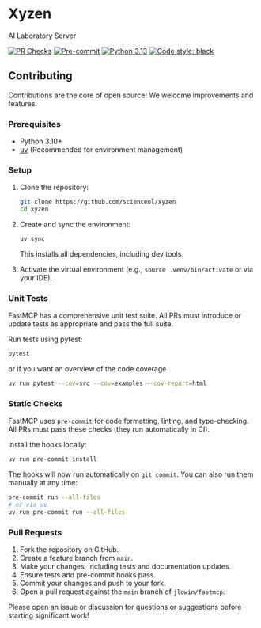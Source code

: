 # Xyzen

AI Laboratory Server

[![PR Checks](https://github.com/ScienceOL/Xyzen/actions/workflows/pr-checks.yml/badge.svg)](https://github.com/ScienceOL/Xyzen/actions/workflows/pr-checks.yml)
[![Pre-commit](https://github.com/ScienceOL/Xyzen/actions/workflows/pre-commit.yml/badge.svg)](https://github.com/ScienceOL/Xyzen/actions/workflows/pre-commit.yml)
[![Python 3.13](https://img.shields.io/badge/python-3.13-blue.svg)](https://www.python.org/downloads/release/python-3130/)
[![Code style: black](https://img.shields.io/badge/code%20style-black-000000.svg)](https://github.com/psf/black)

## Contributing

Contributions are the core of open source! We welcome improvements and features.

### Prerequisites

- Python 3.10+
- [uv](https://docs.astral.sh/uv/) (Recommended for environment management)

### Setup

1. Clone the repository:

   ```bash
   git clone https://github.com/scienceol/xyzen
   cd xyzen
   ```

2. Create and sync the environment:

   ```bash
   uv sync
   ```

   This installs all dependencies, including dev tools.

3. Activate the virtual environment (e.g., `source .venv/bin/activate` or via your IDE).

### Unit Tests

FastMCP has a comprehensive unit test suite. All PRs must introduce or update tests as appropriate and pass the full suite.

Run tests using pytest:

```bash
pytest
```

or if you want an overview of the code coverage

```bash
uv run pytest --cov=src --cov=examples --cov-report=html
```

### Static Checks

FastMCP uses `pre-commit` for code formatting, linting, and type-checking. All PRs must pass these checks (they run automatically in CI).

Install the hooks locally:

```bash
uv run pre-commit install
```

The hooks will now run automatically on `git commit`. You can also run them manually at any time:

```bash
pre-commit run --all-files
# or via uv
uv run pre-commit run --all-files
```

### Pull Requests

1. Fork the repository on GitHub.
2. Create a feature branch from `main`.
3. Make your changes, including tests and documentation updates.
4. Ensure tests and pre-commit hooks pass.
5. Commit your changes and push to your fork.
6. Open a pull request against the `main` branch of `jlowin/fastmcp`.

Please open an issue or discussion for questions or suggestions before starting significant work!

